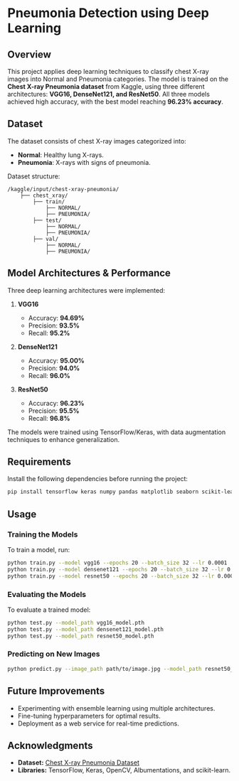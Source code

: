 # Pneumonia Detection using Deep Learning

## Overview
This project applies deep learning techniques to classify chest X-ray images into Normal and Pneumonia categories. The model is trained on the **Chest X-ray Pneumonia dataset** from Kaggle, using three different architectures: **VGG16, DenseNet121, and ResNet50**. All three models achieved high accuracy, with the best model reaching **96.23% accuracy**.

## Dataset
The dataset consists of chest X-ray images categorized into:
- **Normal**: Healthy lung X-rays.
- **Pneumonia**: X-rays with signs of pneumonia.

Dataset structure:
```
/kaggle/input/chest-xray-pneumonia/
    ├── chest_xray/
        ├── train/
            ├── NORMAL/
            ├── PNEUMONIA/
        ├── test/
            ├── NORMAL/
            ├── PNEUMONIA/
        ├── val/
            ├── NORMAL/
            ├── PNEUMONIA/
```

## Model Architectures & Performance
Three deep learning architectures were implemented:

1. **VGG16**  
   - Accuracy: **94.69%**  
   - Precision: **93.5%**  
   - Recall: **95.2%**  

2. **DenseNet121**  
   - Accuracy: **95.00%**  
   - Precision: **94.0%**  
   - Recall: **96.0%**  

3. **ResNet50**  
   - Accuracy: **96.23%**  
   - Precision: **95.5%**  
   - Recall: **96.8%**  

The models were trained using TensorFlow/Keras, with data augmentation techniques to enhance generalization.

## Requirements
Install the following dependencies before running the project:
```bash
pip install tensorflow keras numpy pandas matplotlib seaborn scikit-learn
```

## Usage

### Training the Models
To train a model, run:
```bash
python train.py --model vgg16 --epochs 20 --batch_size 32 --lr 0.0001
python train.py --model densenet121 --epochs 20 --batch_size 32 --lr 0.0001
python train.py --model resnet50 --epochs 20 --batch_size 32 --lr 0.0001
```

### Evaluating the Models
To evaluate a trained model:
```bash
python test.py --model_path vgg16_model.pth
python test.py --model_path densenet121_model.pth
python test.py --model_path resnet50_model.pth
```

### Predicting on New Images
```bash
python predict.py --image_path path/to/image.jpg --model_path resnet50_model.pth
```

## Future Improvements
- Experimenting with ensemble learning using multiple architectures.
- Fine-tuning hyperparameters for optimal results.
- Deployment as a web service for real-time predictions.

## Acknowledgments
- **Dataset:** [Chest X-ray Pneumonia Dataset](https://www.kaggle.com/datasets/paultimothymooney/chest-xray-pneumonia)
- **Libraries:** TensorFlow, Keras, OpenCV, Albumentations, and scikit-learn.
